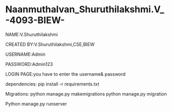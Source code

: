 # Naanmuthalvan_Shuruthilakshmi.V_-4093-BIEW-
NAME:V.Shuruthilakshmi

CREATED BY:V.Shuruthilakshmi,CSE,BIEW

USERNAME:Admin

PASSWORD:Admin123

LOGIN PAGE:you have to enter the username& password

dependencies: pip install -r requirements.txt

Migrations: python manage.py makemigrations
            python manage.py migration

Python manage.py runserver

